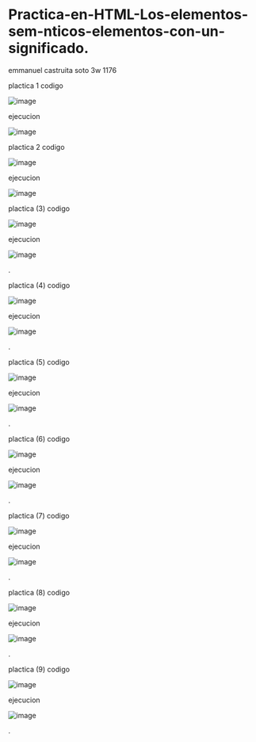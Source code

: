 # Practica-en-HTML-Los-elementos-sem-nticos-elementos-con-un-significado.
emmanuel castruita soto 3w 1176

plactica 1
codigo

![image](https://github.com/user-attachments/assets/3f94f27a-c657-4b85-af79-22593a09fc2d)

ejecucion

![image](https://github.com/user-attachments/assets/37dbb54a-cec5-427c-aac9-5ac79092b73e)

plactica 2
codigo

![image](https://github.com/user-attachments/assets/176fb8dc-40a8-4f3a-b130-58c826971f68)

ejecucion

![image](https://github.com/user-attachments/assets/be15dc80-ccdc-4c68-9070-fc100b8580f0)

plactica (3)
codigo

![image](https://github.com/user-attachments/assets/76ce2440-f82d-4070-91cc-64f7486b20e9)

ejecucion

![image](https://github.com/user-attachments/assets/18fe066f-2298-47df-8a82-06b82b8f8c40)

.

plactica (4)
codigo

![image](https://github.com/user-attachments/assets/9503de60-d63b-4c1f-8f0d-7f5e0b0b141a)

ejecucion

![image](https://github.com/user-attachments/assets/12437774-9a4e-4159-87c8-76cd8ed19705)

.

plactica (5)
codigo

![image](https://github.com/user-attachments/assets/896fa58e-0482-4691-8604-db16c7d586d4)


ejecucion

![image](https://github.com/user-attachments/assets/10d3cd52-7b7b-4563-a359-e5e728a5a9fb)

.

plactica (6)
codigo

![image](https://github.com/user-attachments/assets/9509e6db-57e9-487b-8a2b-9140ef845daa)

ejecucion

![image](https://github.com/user-attachments/assets/c650a889-c806-4337-a7b5-37a40940626e)

.

plactica (7)
codigo

![image](https://github.com/user-attachments/assets/8d9983f5-4c9f-49ac-9649-2d9cbbb6d6fa)

ejecucion

![image](https://github.com/user-attachments/assets/f1f82c3a-4a7d-4b17-9723-53a8834aad7d)

.

plactica (8)
codigo

![image](https://github.com/user-attachments/assets/412b7a69-a34f-4a57-b9f8-46629b03a1af)

ejecucion

![image](https://github.com/user-attachments/assets/3be1c07f-f10c-4dfd-8f20-0ca175b510ed)

.

plactica (9)
codigo

![image](https://github.com/user-attachments/assets/898330fa-4069-4a89-8c6d-8e43a7e319e2)

ejecucion

![image](https://github.com/user-attachments/assets/935c9d53-9c9f-45a3-8277-274f5e5f3f3a)

.

